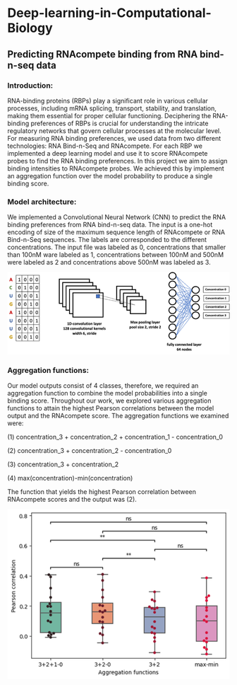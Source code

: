 # Deep-learning-in-Computational-Biology

## Predicting RNAcompete binding from RNA bind-n-seq data

### Introduction:
RNA-binding proteins (RBPs) play a significant role in various cellular processes, including mRNA splicing, transport, stability, and translation, making them essential for proper cellular functioning. Deciphering the RNA-binding preferences of RBPs is crucial for understanding the intricate regulatory networks that govern cellular processes at the molecular level. For measuring RNA binding preferences, we used data from two different technologies: RNA Bind-n-Seq and RNAcompete. For each RBP we implemented a deep learning model and use it to score RNAcompete probes to find the RNA binding preferences. In this project we aim to assign binding intensities to RNAcompete probes. We achieved this by implement an aggregation function over the model probability to produce a single binding score. 

### Model architecture:
We implemented a Convolutional Neural Network (CNN) to predict the RNA binding preferences from RNA bind-n-seq data. The input is a one-hot encoding of size of the maximum sequence length of RNAcompete or RNA Bind-n-Seq sequences. The labels are corresponded to the different concentrations. The input file was labeled as 0, concentrations that smaller than 100nM ware labeled as 1, concentrations between 100nM and 500nM were labeled as 2 and concentrations above 500nM was labeled as 3.

![Model Architecture](model_architecture.png)

### Aggregation functions:
Our model outputs consist of 4 classes, therefore, we required an aggregation function to combine the model probabilities into a single binding score. Throughout our work, we explored various aggregation functions to attain the highest Pearson correlations between the model output and the RNAcompete score. The aggregation functions we examined were:

(1)  concentration_3 + concentration_2 + concentration_1 - concentration_0

(2)  concentration_3 + concentration_2 - concentration_0

(3)  concentration_3 + concentration_2

(4)  max⁡(concentration)-min⁡(concentration)

The function that yields the highest Pearson correlation between RNAcompete scores and the output was (2).

![Agg_func](Aggregation.png)
